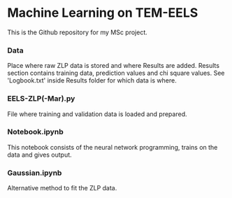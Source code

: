 # Machine Learning on TEM-EELS

This is the Github repository for my MSc project. 

### Data
Place where raw ZLP data is stored and where Results are added. Results section contains training data, prediction values and chi square values. See 'Logbook.txt' inside Results folder for which data is where.

### EELS-ZLP(-Mar).py
File where training and validation data is loaded and prepared.

### Notebook.ipynb
This notebook consists of the neural network programming, trains on the data and gives output.

### Gaussian.ipynb
Alternative method to fit the ZLP data. 




